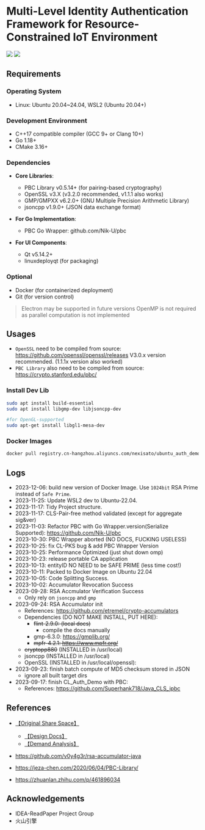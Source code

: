 # Multi-Level Identity Authentication Framework for Resource-Constrained IoT Environment


[![][github-stars-shield]][github-stars-link]
[![][github-contributors-shield]][github-contributors-link]

[github-stars-shield]: https://img.shields.io/github/stars/Nexisato/Multi_Level_Authentication_Demo.svg?style=flat-square
[github-stars-link]: https://github.com/Nexisato/Multi_Level_Authentication_Demo/stargazers
[github-contributors-shield]: https://img.shields.io/github/contributors/Nexisato/Multi_Level_Authentication_Demo.svg?style=flat-square
[github-contributors-link]: https://github.com/Nexisato/Multi_Level_Authentication_Demo/graphs/contributors




## Requirements

### Operating System
- Linux: Ubuntu 20.04~24.04, WSL2 (Ubuntu 20.04+)

### Development Environment
- C++17 compatible compiler (GCC 9+ or Clang 10+)
- Go 1.18+
- CMake 3.16+

### Dependencies
- **Core Libraries**:
  - PBC Library v0.5.14+ (for pairing-based cryptography)
  - OpenSSL v3.X (v3.2.0 recommended, v1.1.1 also works)
  - GMP/GMPXX v6.2.0+ (GNU Multiple Precision Arithmetic Library)
  - jsoncpp v1.9.0+ (JSON data exchange format)
  
- **For Go Implementation**:
  - PBC Go Wrapper: github.com/Nik-U/pbc

- **For UI Components**:
  - Qt v5.14.2+
  - linuxdeployqt (for packaging)

### Optional
- Docker (for containerized deployment)
- Git (for version control)

> Electron may be supported in future versions
> OpenMP is not required as parallel computation is not implemented


## Usages
- `OpenSSL` need to be compiled from source: https://github.com/openssl/openssl/releases
V3.0.x version recommended. (1.1.1x version also worked)
- `PBC Library` also need to be compiled from source:  https://crypto.stanford.edu/pbc/

### Install Dev Lib
```bash
sudo apt install build-essential
sudo apt install libgmp-dev libjsoncpp-dev

#for OpenGL-supported
sudo apt-get install libgl1-mesa-dev
```

### Docker Images
```bash
docker pull registry.cn-hangzhou.aliyuncs.com/nexisato/ubuntu_auth_demo:latest
```


## Logs
- 2023-12-06: build new version of Docker Image. Use `1024bit` RSA Prime instead of `Safe Prime`.
- 2023-11-25: Update WSL2 dev to Ubuntu-22.04.
- 2023-11-17: Tidy Project structure.
- 2023-11-17: CLS-Pair-free method validated (except for aggregate sig&ver)
- 2023-11-03: Refactor PBC with Go Wrapper.version(Serialize Supported): https://github.com/Nik-U/pbc
- 2023-10-30: PBC Wrapper aborted (NO DOCS, FUCKING USELESS)
- 2023-10-25: fix CL-PKS bug & add PBC Wrapper Version
- 2023-10-25: Performance Optimized (just shut down omp)
- 2023-10-23: release portable CA application
- 2023-10-13: entityID NO NEED to be SAFE PRIME (less time cost!)
- 2023-10-11: Packed to Docker Image on Ubuntu 22.04
- 2023-10-05: Code Splitting Success.
- 2023-10-02: Accumulator Revocation Success
- 2023-09-28: RSA Accmulator Verification Success
  - Only rely on `jsoncpp` and `gmp`
- 2023-09-24: RSA Accumulator init
  - References: https://github.com/etremel/crypto-accumulators
  - Dependencies (DO NOT MAKE INSTALL, PUT HERE):
    - ~~flint-2.9.0: (local docs)~~
      - compile the docs manually
    - gmp-6.3.0: https://gmplib.org/
    - ~~mpfr-4.2.1: https://www.mpfr.org/~~
  - ~~cryptopp880~~ (INSTALLED in /usr/local)
  - jsoncpp (INSTALLED in /usr/local)
  - OpenSSL (INSTALLED in /usr/local/openssl): 
- 2023-09-23: finish batch compute of MD5 checksum stored in JSON
  - ignore all built target dirs
- 2023-09-17: finish CL_Auth_Demo with PBC: 
  - References: https://github.com/Superhank718/Java_CLS_jpbc



## References
- [【Original Share Space】](https://rjwalmzfj2.feishu.cn/drive/folder/fldcnpvD9hTdMQ1ZXHU9ufPumTf?from=space_shared_folder&fromShareWithMeNew=1)
    - [【Design Docs】](https://uqc1fm1ybzl.feishu.cn/docx/TveddkLhtoxDByxmqmBcS9fsnge)
    - [【Demand Analysis】](https://rjwalmzfj2.feishu.cn/docx/Mp6XdDhTPoZhclxc2Yvc4kRZn9i)

- https://github.com/v0y4g3r/rsa-accumulator-java
- https://jeza-chen.com/2020/06/04/PBC-Library/
- https://zhuanlan.zhihu.com/p/461896034


## Acknowledgements
- IDEA-ReadPaper Project Group
- 火山引擎





